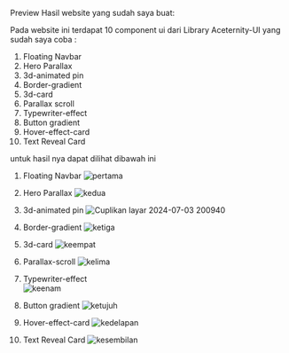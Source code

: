 Preview Hasil website yang sudah saya buat:

 Pada website ini terdapat 10 component ui dari Library Aceternity-UI yang sudah saya coba :
  1. Floating Navbar 
  2. Hero Parallax
  3. 3d-animated pin
  4. Border-gradient
  5. 3d-card
  6. Parallax scroll
  7. Typewriter-effect
  8. Button gradient
  9. Hover-effect-card
  10. Text Reveal Card

  untuk hasil nya dapat dilihat dibawah ini 

   1. Floating Navbar
     ![pertama](https://github.com/firdauzynuzula/acertenity-ui/assets/142510245/96dac3c4-58ea-4d03-bc3f-271f9e66d758)

  2. Hero Parallax
     ![kedua](https://github.com/firdauzynuzula/acertenity-ui/assets/142510245/b98c5d08-5046-49c3-89a5-84277cf5acc3)

  3. 3d-animated pin
   ![Cuplikan layar 2024-07-03 200940](https://github.com/firdauzynuzula/acertenity-ui/assets/142510245/c920a1ed-c016-439d-b215-553fbeff42c3)
   
 4. Border-gradient
    ![ketiga](https://github.com/user-attachments/assets/9cbd14c2-fc59-4f33-a456-8f17b85e08c6)

 5. 3d-card
    ![keempat](https://github.com/user-attachments/assets/47a76894-2fbe-42d3-a821-9b18a5f3a096)

6. Parallax-scroll
   ![kelima](https://github.com/user-attachments/assets/9d877551-6349-4349-8423-73f27cf6ce6f)

7. Typewriter-effect     
   ![keenam](https://github.com/user-attachments/assets/f708eabb-19d8-4cf9-999f-f2c0b3e405e4)

8. Button gradient
 ![ketujuh](https://github.com/user-attachments/assets/6c208f3f-ae8b-401f-a49a-991314af22e7)

9. Hover-effect-card
   ![kedelapan](https://github.com/user-attachments/assets/8968e0c1-218c-489f-b4ae-a75b202a31b6)

10. Text Reveal Card 
    ![kesembilan](https://github.com/user-attachments/assets/e8ff18f3-15e1-4944-94d0-a4d78bb9bc61)
